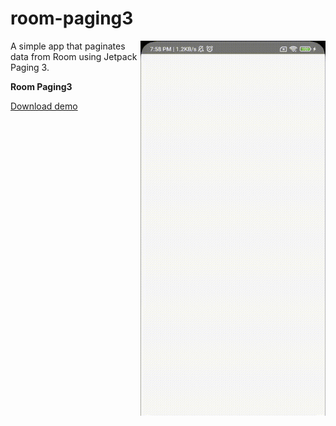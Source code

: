 # room-paging3

<img align="right" width="296" height="600"  src="https://github.com/raheemadamboev/room-paging3/blob/master/banner.gif" />

A simple app that paginates data from Room using Jetpack Paging 3.

**Room Paging3**

<a href="https://github.com/raheemadamboev/room-paging3/blob/master/app-debug.apk">Download demo</a>
